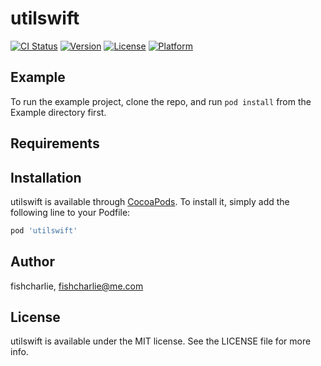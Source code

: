 # utilswift

[![CI Status](http://img.shields.io/travis/fishcharlie/utilswift.svg?style=flat)](https://travis-ci.org/fishcharlie/utilswift)
[![Version](https://img.shields.io/cocoapods/v/utilswift.svg?style=flat)](http://cocoapods.org/pods/utilswift)
[![License](https://img.shields.io/cocoapods/l/utilswift.svg?style=flat)](http://cocoapods.org/pods/utilswift)
[![Platform](https://img.shields.io/cocoapods/p/utilswift.svg?style=flat)](http://cocoapods.org/pods/utilswift)

## Example

To run the example project, clone the repo, and run `pod install` from the Example directory first.

## Requirements

## Installation

utilswift is available through [CocoaPods](http://cocoapods.org). To install
it, simply add the following line to your Podfile:

```ruby
pod 'utilswift'
```

## Author

fishcharlie, fishcharlie@me.com

## License

utilswift is available under the MIT license. See the LICENSE file for more info.
